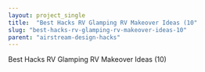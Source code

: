 ```yaml
---
layout: project_single
title:  "Best Hacks RV Glamping RV Makeover Ideas (10"
slug: "best-hacks-rv-glamping-rv-makeover-ideas-10"
parent: "airstream-design-hacks"
---
```

Best Hacks RV Glamping RV Makeover Ideas (10)